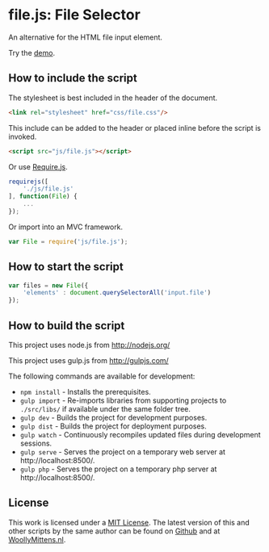 # file.js: File Selector

An alternative for the HTML file input element.

Try the <a href="http://www.woollymittens.nl/default.php?url=useful-file">demo</a>.

## How to include the script

The stylesheet is best included in the header of the document.

```html
<link rel="stylesheet" href="css/file.css"/>
```

This include can be added to the header or placed inline before the script is invoked.

```html
<script src="js/file.js"></script>
```

Or use [Require.js](https://requirejs.org/).

```js
requirejs([
	'./js/file.js'
], function(File) {
	...
});
```

Or import into an MVC framework.

```js
var File = require('js/file.js');
```

## How to start the script

```javascript
var files = new File({
	'elements' : document.querySelectorAll('input.file')
});
```

## How to build the script

This project uses node.js from http://nodejs.org/

This project uses gulp.js from http://gulpjs.com/

The following commands are available for development:
+ `npm install` - Installs the prerequisites.
+ `gulp import` - Re-imports libraries from supporting projects to `./src/libs/` if available under the same folder tree.
+ `gulp dev` - Builds the project for development purposes.
+ `gulp dist` - Builds the project for deployment purposes.
+ `gulp watch` - Continuously recompiles updated files during development sessions.
+ `gulp serve` - Serves the project on a temporary web server at http://localhost:8500/.
+ `gulp php` - Serves the project on a temporary php server at http://localhost:8500/.

## License

This work is licensed under a [MIT License](https://opensource.org/licenses/MIT). The latest version of this and other scripts by the same author can be found on [Github](https://github.com/WoollyMittens) and at [WoollyMittens.nl](https://www.woollymittens.nl/).
